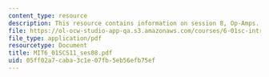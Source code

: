 ```yaml
---
content_type: resource
description: This resource contains information on session 8, Op-Amps.
file: https://ol-ocw-studio-app-qa.s3.amazonaws.com/courses/6-01sc-introduction-to-electrical-engineering-and-computer-science-i-spring-2011/05ff02a7caba3c1e07fb5eb56efb75ef_MIT6_01SCS11_ses08.pdf
file_type: application/pdf
resourcetype: Document
title: MIT6_01SCS11_ses08.pdf
uid: 05ff02a7-caba-3c1e-07fb-5eb56efb75ef
---
```

